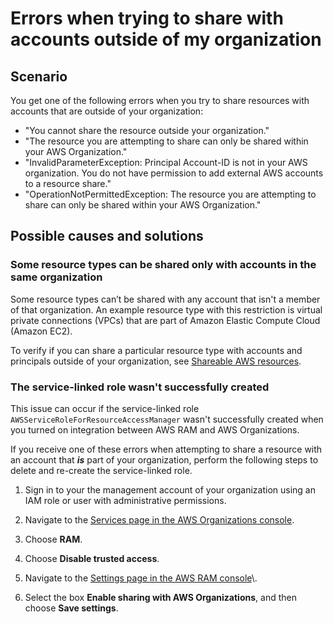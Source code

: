 # Errors when trying to share with accounts outside of my organization<a name="tshoot-sharing-outside-org"></a>

## Scenario<a name="tshoot-sharing-outside-org-scenario"></a>

You get one of the following errors when you try to share resources with accounts that are outside of your organization:
+ "You cannot share the resource outside your organization\."
+ "The resource you are attempting to share can only be shared within your AWS Organization\."
+ "InvalidParameterException: Principal Account\-ID is not in your AWS organization\. You do not have permission to add external AWS accounts to a resource share\."
+ "OperationNotPermittedException: The resource you are attempting to share can only be shared within your AWS Organization\."

## Possible causes and solutions<a name="tshoot-sharing-outside-org-causes-and-solutions"></a>

### Some resource types can be shared only with accounts in the same organization<a name="tshoot-sharing-outside-org-1"></a>

Some resource types can’t be shared with any account that isn't a member of that organization\. An example resource type with this restriction is virtual private connections \(VPCs\) that are part of Amazon Elastic Compute Cloud \(Amazon EC2\)\.

To verify if you can share a particular resource type with accounts and principals outside of your organization, see [Shareable AWS resources](https://docs.aws.amazon.com/ram/latest/userguide/shareable.html)\.

### The service\-linked role wasn't successfully created<a name="tshoot-sharing-outside-org-2"></a>

This issue can occur if the service\-linked role `AWSServiceRoleForResourceAccessManager` wasn't successfully created when you turned on integration between AWS RAM and AWS Organizations\.

If you receive one of these errors when attempting to share a resource with an account that ***is*** part of your organization, perform the following steps to delete and re\-create the service\-linked role\.

1. Sign in to your the management account of your organization using an IAM role or user with administrative permissions\.

1. Navigate to the [Services page in the AWS Organizations console](https://console.aws.amazon.com/organizations/v2/home/services)\.

1. Choose **RAM**\.

1. Choose **Disable trusted access**\.

1. Navigate to the [Settings page in the AWS RAM console](https://console.aws.amazon.com/ram/home#Settings:)\.

1. Select the box **Enable sharing with AWS Organizations**, and then choose **Save settings**\.